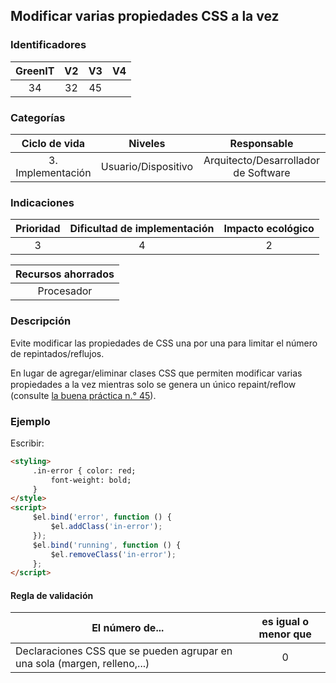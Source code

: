 ## Modificar varias propiedades CSS a la vez

 ### Identificadores

 | GreenIT | V2 | V3 | V4 |
 |:-------:|:---:|:---:|:----:|
 | 34 | 32 | 45 | |

 ### Categorías

 | Ciclo de vida | Niveles | Responsable |
 |:-----------------:|:-----------:|:----------------------------:|
 | 3. Implementación | Usuario/Dispositivo | Arquitecto/Desarrollador de Software |

 ### Indicaciones

 | Prioridad | Dificultad de implementación | Impacto ecológico |
 |:------------------:|:--------------------------:|:--------------------:|
 | 3 | 4 | 2 |

 | Recursos ahorrados |
 |:---------------------------------------------------------:|
 | Procesador |

 ### Descripción

 Evite modificar las propiedades de CSS una por una para limitar el número de repintados/reflujos.

 En lugar de agregar/eliminar clases CSS que permiten modificar varias propiedades a la vez mientras solo se genera un único repaint/reﬂow (consulte [la buena práctica n.° 45](/chapters/BP_045_es.md)).

 ### Ejemplo

 Escribir:

```html
<styling>
     .in-error { color: red;
         font-weight: bold;
     }
</style>
<script>
     $el.bind('error', function () {
         $el.addClass('in-error');
     });
     $el.bind('running', function () {
         $el.removeClass('in-error');
     };
</script>
```


 #### Regla de validación

 | El número de... | es igual o menor que |
 |-------------------------------------------------------------------------------|:-------------------------:|
 | Declaraciones CSS que se pueden agrupar en una sola (margen, relleno,...) | 0 |
